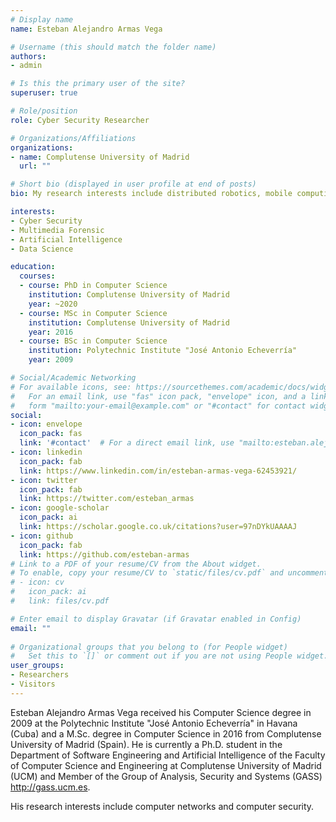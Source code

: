 ```yaml
---
# Display name
name: Esteban Alejandro Armas Vega

# Username (this should match the folder name)
authors:
- admin

# Is this the primary user of the site?
superuser: true

# Role/position
role: Cyber Security Researcher

# Organizations/Affiliations
organizations:
- name: Complutense University of Madrid
  url: ""

# Short bio (displayed in user profile at end of posts)
bio: My research interests include distributed robotics, mobile computing and programmable matter.

interests:
- Cyber Security
- Multimedia Forensic
- Artificial Intelligence
- Data Science

education:
  courses:
  - course: PhD in Computer Science
    institution: Complutense University of Madrid
    year: ~2020
  - course: MSc in Computer Science
    institution: Complutense University of Madrid
    year: 2016
  - course: BSc in Computer Science
    institution: Polytechnic Institute "José Antonio Echeverría"
    year: 2009

# Social/Academic Networking
# For available icons, see: https://sourcethemes.com/academic/docs/widgets/#icons
#   For an email link, use "fas" icon pack, "envelope" icon, and a link in the
#   form "mailto:your-email@example.com" or "#contact" for contact widget.
social:
- icon: envelope
  icon_pack: fas
  link: '#contact'  # For a direct email link, use "mailto:esteban.alej@gmail.com".
- icon: linkedin
  icon_pack: fab
  link: https://www.linkedin.com/in/esteban-armas-vega-62453921/
- icon: twitter
  icon_pack: fab
  link: https://twitter.com/esteban_armas
- icon: google-scholar
  icon_pack: ai
  link: https://scholar.google.co.uk/citations?user=97nDYkUAAAAJ
- icon: github
  icon_pack: fab
  link: https://github.com/esteban-armas
# Link to a PDF of your resume/CV from the About widget.
# To enable, copy your resume/CV to `static/files/cv.pdf` and uncomment the lines below.  
# - icon: cv
#   icon_pack: ai
#   link: files/cv.pdf

# Enter email to display Gravatar (if Gravatar enabled in Config)
email: ""
  
# Organizational groups that you belong to (for People widget)
#   Set this to `[]` or comment out if you are not using People widget.  
user_groups:
- Researchers
- Visitors
---
```


Esteban Alejandro Armas Vega received his Computer Science degree in 2009 at the Polytechnic Institute 
"José Antonio Echeverría" in Havana (Cuba) and a M.Sc. degree in Computer Science in 2016 from 
Complutense University of Madrid (Spain). He is currently a Ph.D. student in the Department of Software Engineering and 
Artificial Intelligence of the Faculty of Computer Science and Engineering at Complutense University of Madrid (UCM) 
and Member of the Group of Analysis, Security and Systems (GASS) http://gass.ucm.es.

His research interests include computer networks and computer security. 
